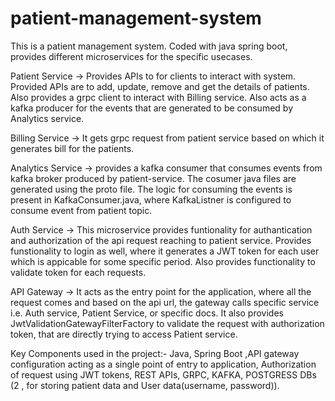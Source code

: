 # patient-management-system
This is a patient management system.
Coded with java spring boot, provides different microservices for the specific usecases.

Patient Service -> Provides APIs to for clients to interact with system. Provided APIs are to add, update, remove and get the details of patients. Also provides a grpc client to interact with Billing service. Also acts as a kafka producer for the events that are generated to be consumed by Analytics service.

Billing Service -> It gets grpc request from patient service based on which it generates bill for the patients.

Analytics Service -> provides a kafka consumer that consumes events from kafka broker produced by patient-service. The cosumer java files are generated using the proto file. The logic for consuming the events is present in KafkaConsumer.java, where KafkaListner is configured to consume event from patient topic.

Auth Service -> This microservice provides funtionality for authantication and authorization of the api request reaching to patient service. Provides funstionality to login as well, where it generates a JWT token for each user which is appicable for some specific period. Also provides functionality to validate token for each requests.

API Gateway -> It acts as the entry point for the application, where all the request comes and based on the api url, the gateway calls specific service i.e. Auth service, Patient Service, or specific docs. It also provides JwtValidationGatewayFilterFactory to validate the request with authorization token, that are directly trying to access Patient service.

Key Components used in the project:-
Java, Spring Boot ,API gateway configuration acting as a single point of entry to application, Authorization of request using JWT tokens, REST APIs, GRPC, KAFKA, POSTGRESS DBs (2 , for storing patient data and User data(username, password)).

